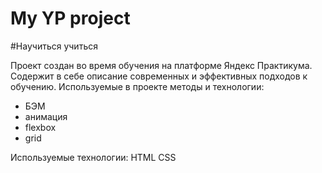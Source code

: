 # My YP project
#Научиться учиться

Проект создан во время обучения на платформе Яндекс Практикума. Содержит в себе описание современных и эффективных подходов к обучению.
Используемые в проекте методы и технологии:
- БЭМ
- анимация
- flexbox
- grid


Используемые технологии:
HTML
CSS
